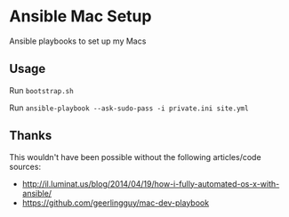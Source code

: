 # Ansible Mac Setup

Ansible playbooks to set up my Macs

## Usage

Run `bootstrap.sh`

Run `ansible-playbook --ask-sudo-pass -i private.ini site.yml`

## Thanks
This wouldn't have been possible without the following articles/code sources:
- http://il.luminat.us/blog/2014/04/19/how-i-fully-automated-os-x-with-ansible/
- https://github.com/geerlingguy/mac-dev-playbook
